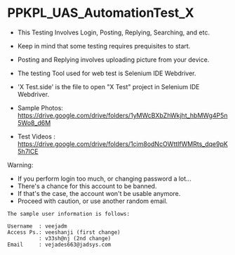 # PPKPL_UAS_AutomationTest_X
* This Testing Involves Login, Posting, Replying, Searching, and etc.
* Keep in mind that some testing requires prequisites to start.
* Posting and Replying involves uploading picture from your device.
* The testing Tool used for web test is Selenium IDE Webdriver.
* 'X Test.side' is the file to open "X Test" project in Selenium IDE Webdriver. 

* Sample Photos: https://drive.google.com/drive/folders/1yMWcBXbZhWkjht_hbMWg4P5n5Wo8_d6M
* Test Videos  : https://drive.google.com/drive/folders/1cjm8odNcOWttIfWMRts_dqe9pK5h7lCE

Warning:
- If you perform login too much, or changing password a lot...
- There's a chance for this account to be banned.
- If that's the case, the account won't be usable anymore.
- Proceed with caution, or use another random email.

```
The sample user information is follows:

Username  : veejadm
Access Ps.: veeshanji (first change)
          : v33sh@nj (2nd change)
Email     : vejades663@jadsys.com
```
